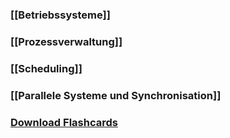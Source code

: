 ### [[Betriebssysteme]]

### [[Prozessverwaltung]]
### [[Scheduling]]
### [[Parallele Systeme und Synchronisation]]
### <a href ="./GBS.apkg" download>Download Flashcards</a>